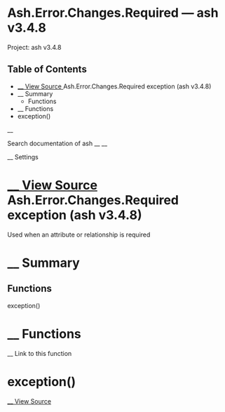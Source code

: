 # Ash.Error.Changes.Required — ash v3.4.8

Project: ash v3.4.8

## Table of Contents

- [ __ View Source ](external_link) Ash.Error.Changes.Required exception (ash v3.4.8)
- __ Summary
  - Functions
- __ Functions
- exception()

__

Search documentation of ash __ __

__ Settings

#  [ __ View Source ](external_link) Ash.Error.Changes.Required exception (ash v3.4.8)

Used when an attribute or relationship is required

#  __ Summary

##  Functions

exception()

#  __ Functions

__ Link to this function

# exception()

[ __ View Source ](external_link)
